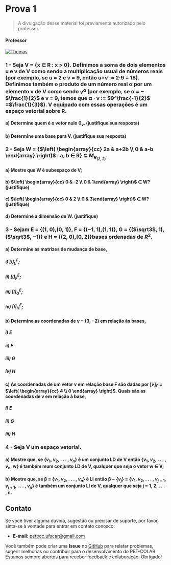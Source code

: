 # Prova 1
> A divulgação desse material foi previamente autorizado pelo professor.

#### Professor
[![Thomas](https://img.shields.io/badge/Thomas_Edison-%2300599C.svg?style=for-the-badge&logo=GoogleScholar&logoColor=white)](https://site.dc.ufscar.br/docente/5cee7e5d48365a001679f750)


### 1 - Seja V = {x ∈ R : x > 0}. Definimos a soma de dois elementos u e v de V como sendo a multiplicação usual de números reais (por exemplo, se u = 2 e v = 9, então u+v := 2·9 = 18). Definimos também o produto de um número real α por um elemento v de V como sendo $v^α$ (por exemplo, se α = −$\frac{1}{2}$ e v = 9, temos que α · v := $9^\frac{-1}{2}$ =$\frac{1}{3}$). V equipado com essas operações é um espaço vetorial sobre R.

#### a) Determine quem é o vetor nulo $0^{}_{v}$. (justifique sua resposta)

#### b) Determine uma base para V. (justifique sua resposta)

### 2 - Seja W = {$\left( \begin{array}{cc} 2a & a+2b \\ 0 & a-b \end{array} \right)$ : a, b ∈ R} ⊆ $M^{}_{R^{}_{(2, 2)}}$.

#### a) Mostre que W é subespaço de V;

#### b) $\left( \begin{array}{cc} 0 & -2 \\ 0 & 1\end{array} \right)$ ∈ W? (justifique)

#### c) $\left( \begin{array}{cc} 0 & 2 \\ 0 & 3\end{array} \right)$ ∈ W? (justifique)

#### d) Determine a dimensão de W. (justifique)


### 3 - Sejam E = {(1, 0),(0, 1)}, F = {(−1, 1),(1, 1)}, G = {($\sqrt3$, 1),($\sqrt3$, −1)} e H = {(2, 0),(0, 2)}bases ordenadas de $R^2$.

#### a) Determine as matrizes de mudança de base,
##### i) $[I]^{F}_{E}$;

##### ii) $[I]^{E}_{F}$;

##### iii) $[I]^{E}_{G}$;

##### iv) $[I]^{E}_{H}$;

#### b) Determine as coordenadas de v = (3, −2) em relação às bases,

##### i) E

##### ii) F

##### iii) G

##### iv) H

#### c) As coordenadas de um vetor v em relação base F são dadas por $[v]^{}_{F}$ = $\left( \begin{array}{cc} 4 \\ 0 \end{array} \right)$. Quais são as coordenadas de v em relação à base,

##### i) E

##### ii) G

##### iii) H

### 4 - Seja V um espaço vetorial.

#### a) Mostre que, se {$v^{}_{1}$, $v^{}_{2}$, . . . , $v^{}_{n}$} é um conjunto LD de V então {$v^{}_{1}$, $v^{}_{2}$, . . . , $v^{}_{n}$, w} é também mum conjunto LD de V, qualquer que seja o vetor w ∈ V;

#### b) Mostre que, se β = {$v^{}_{1}$, $v^{}_{2}$, . . . , $v^{}_{n}$} é LI então β − {$v^{}_{j}$} = {$v^{}_{1}$, $v^{}_{2}$, . . . , $v^{}_{j-1}$, $v^{}_{j+ 1}$, . . . , $v^{}_{n}$} é também um conjunto LI de V, qualquer que seja j = 1, 2, . . . , n.


## Contato

Se você tiver alguma dúvida, sugestão ou precisar de suporte, por favor, sinta-se à vontade para entrar em contato conosco:

- **E-mail:** petbcc.ufscar@gmail.com

Você também pode criar uma **Issue** no [GitHub](https://github.com/petbccufscar/pet-colab/issues) para relatar problemas, sugerir melhorias ou contribuir para o desenvolvimento do PET-COLAB. Estamos sempre abertos para receber feedback e colaboração. Obrigado!